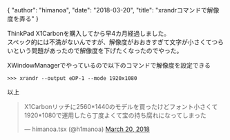{
   "author": "himanoa",
   "date": "2018-03-20",
   "title": "xrandrコマンドで解像度を弄る"
}

ThinkPad X1Carbonを購入してから早4カ月経過しました。  
スペック的には不満がないんですが、解像度がおおきすぎて文字が小さくてつらいという問題があったので解像度を下げたくなったのでやった。

XWindowManagerでやっているので以下のコマンドで解像度を設定できる

```
>>> xrandr --output eDP-1 --mode 1920x1080
```

以上

<blockquote class="twitter-tweet" data-partner="tweetdeck"><p lang="ja" dir="ltr">X1Carbonリッチに2560*1440のモデルを買ったけどフォント小さくて1920*1080で運用したら丁度よくて宝の持ち腐れになってしまった</p>&mdash; himanoa.tsx (@h1manoa) <a href="https://twitter.com/h1manoa/status/976216549429161984?ref_src=twsrc%5Etfw">March 20, 2018</a></blockquote>


